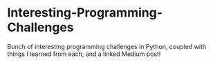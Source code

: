 # Interesting-Programming-Challenges
Bunch of interesting programming challenges in Python, coupled with things I learned from each, and a linked Medium post!
